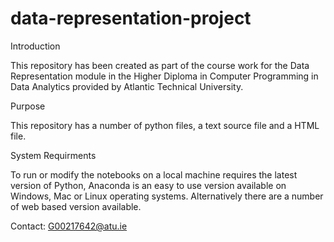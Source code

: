 # data-representation-project

Introduction

This repository has been created as part of the course work for the Data Representation module in the Higher Diploma in Computer Programming in Data Analytics provided by Atlantic Technical University.

Purpose

This repository has a number of python files, a text source file and a HTML file.

System Requirments

To run or modify the notebooks on a local machine requires the latest version of Python, Anaconda is an easy to use version available on Windows, Mac or Linux operating systems. Alternatively there are a number of web based version available.

Contact:
G00217642@atu.ie
